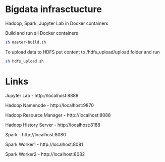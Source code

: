 # Bigdata infrasctucture
Hadoop, Spark, Jupyter Lab in Docker containers


Build and run all Docker containers
```sh
sh master-build.sh
```

To upload data to HDFS put content to /hdfs_upload/upload folder and run
```sh
sh hdfs_upload.sh
```

# Links

Jupyter Lab - http://localhost:8888

Hadoop Namenode - http://localhost:9870

Hadoop Resource Manager - http://localhost:8088

Hadoop History Server - http://localhost:8188

Spark - http://localhost:8080

Spark Worker1 - http://localhost:8081

Spark Worker2 - http://localhost:8082

